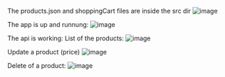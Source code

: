 The products.json and shoppingCart files are inside the src dir
![image](https://github.com/edarriagagdl/NodeJS/assets/60407032/a438c572-f259-425e-bbe1-ba5e5a5d25fb)

The app is up and runnung:
![image](https://github.com/edarriagagdl/NodeJS/assets/60407032/d37d3c9a-3acf-4b07-9c2f-7cb13c9090f0)


The api is working:
List of the products:
![image](https://github.com/edarriagagdl/NodeJS/assets/60407032/f9825697-5745-40b6-baaa-82c5644b88ee)

Update a product (price)
![image](https://github.com/edarriagagdl/NodeJS/assets/60407032/c42d69e4-9478-416f-b980-ff8b64760c6c)


Delete of a product:
![image](https://github.com/edarriagagdl/NodeJS/assets/60407032/0a145015-a8c7-4c2a-9bee-d066469c7174)
